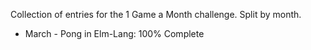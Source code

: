 Collection of entries for the 1 Game a Month challenge. Split by month.

- March - Pong in Elm-Lang: 100% Complete

